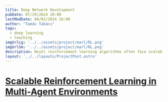 ```yaml
---
title: Deep Network Development
pubDate: 07/29/2024 20:00
lastModDate: 08/02/2024 16:00
author: "Tamás Takács"
tags:
  - deep learning
  - teaching
imgUrlLg: '../../assets/project/marl/RL.png'
imgUrlSm: '../../assets/project/marl/RL.png'
description: Novel reinforcement learning algorithms often face scalability and compatibility issues in multi-agent environments due to their optimization for single-agent settings. The lack of standardized methods for adaptation restricts their broader applicability, especially when dealing with rapidly changing numbers of controllable entities and massive scaling. Challenges include credit assignment, extensive memory usage, and increased computational time, leading to slow, destabilized training and suboptimal resource utilization. We propose a hybrid architecture, combining monolithic and distributed approaches, resulting in a 30-times reduction in model size and learning basic skills 24 times faster with 600-times fewer training examples compared to related works in the same environment. We also introduce trajectory separation, achieving a 3-times speed increase in training convergence.
layout: '../../layouts/ProjectPost.astro'
---
```


# <u>Scalable Reinforcement Learning in Multi-Agent Environments</u>

